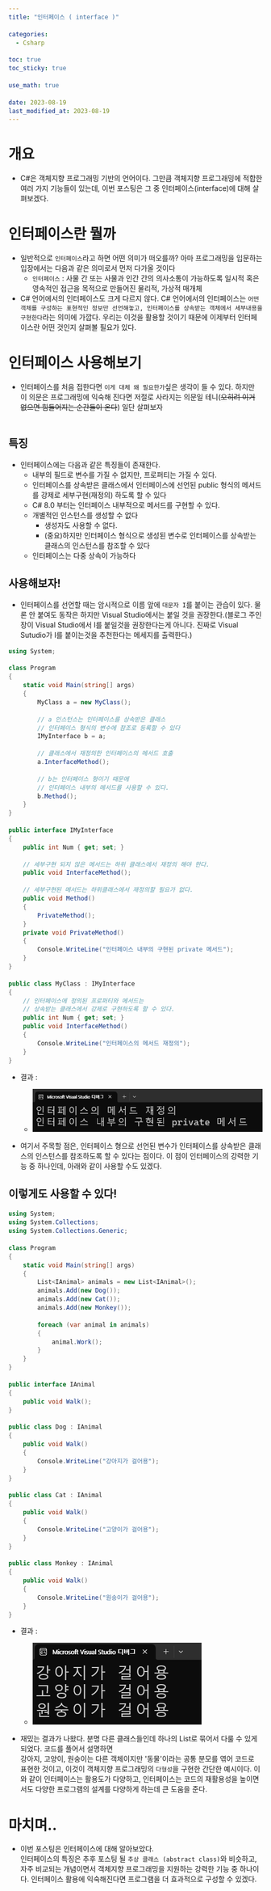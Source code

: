 ```yaml
---
title: "인터페이스 ( interface )" 

categories:
  - Csharp

toc: true
toc_sticky: true

use_math: true

date: 2023-08-19
last_modified_at: 2023-08-19
---
```


# 개요
- C#은 객체지향 프로그래밍 기반의 언어이다. 그만큼 객체지향 프로그래밍에 적합한 여러 가지 기능들이 있는데, 이번 포스팅은 그 중 인터페이스(interface)에 대해 살펴보겠다.

# 인터페이스란 뭘까
- 일반적으로 `인터페이스`라고 하면 어떤 의미가 떠오를까? 아마 프로그래밍을 입문하는 입장에서는 다음과 같은 의미로서 먼저 다가올 것이다
  - `인터페이스` : 사물 간 또는 사물과 인간 간의 의사소통이 가능하도록 일시적 혹은 영속적인 접근을 목적으로 만들어진 물리적, 가상적 매개체
- C# 언어에서의 인터페이스도 크게 다르지 않다. C# 언어에서의 인터페이스는 `어떤 객체를 구성하는 표현적인 정보만 선언해놓고, 인터페이스를 상속받는 객체에서 세부내용을 구현한다`라는 의미에 가깝다. 우리는 이것을 활용할 것이기 때문에 이제부터 인터페이스란 어떤 것인지 살펴볼 필요가 있다.

# 인터페이스 사용해보기
- 인터페이스를 처음 접한다면 `이게 대체 왜 필요한가`싶은 생각이 들 수 있다. 하지만 이 의문은 프로그래밍에 익숙해 진다면 저절로 사라지는 의문일 테니(~~오히려 이거 없으면 힘들어지는 순간들이 온다~~) 일단 살펴보자 <br/><br/>

## 특징
- 인터페이스에는 다음과 같은 특징들이 존재한다.
  - 내부의 필드로 변수를 가질 수 없지만, 프로퍼티는 가질 수 있다.
  - 인터페이스를 상속받은 클래스에서 인터페이스에 선언된 public 형식의 메서드를 강제로 세부구현(재정의) 하도록 할 수 있다
  - C# 8.0 부터는 인터페이스 내부적으로 메서드를 구현할 수 있다.
  - 개별적인 인스턴스를 생성할 수 없다
    - 생성자도 사용할 수 없다.
    - (중요)하지만 인터페이스 형식으로 생성된 변수로 인터페이스를 상속받는 클래스의 인스턴스를 참조할 수 있다
  - 인터페이스는 다중 상속이 가능하다

## 사용해보자!
- 인터페이스를 선언할 때는 암시적으로 이름 앞에 `대문자 I`를 붙이는 관습이 있다. 물론 안 붙여도 동작은 하지만 Visual Studio에서는 붙일 것을 권장한다.(블로그 주인장이 Visual Studio에서 I를 붙일것을 권장한다는게 아니다. 진짜로 Visual Sutudio가 I를 붙이는것을 추천한다는 메세지를 출력한다.)

```cs
using System;

class Program
{
    static void Main(string[] args)
    {
        MyClass a = new MyClass();

        // a 인스턴스는 인터페이스를 상속받은 클래스
        // 인터페이스 형식의 변수에 참조로 등록할 수 있다
        IMyInterface b = a;

        // 클래스에서 재정의한 인터페이스의 메서드 호출
        a.InterfaceMethod();

        // b는 인터페이스 형이기 때문에
        // 인터페이스 내부의 메서드를 사용할 수 있다.
        b.Method();
    }
}

public interface IMyInterface
{
    public int Num { get; set; }

    // 세부구현 되지 않은 메서드는 하위 클래스에서 재정의 해야 한다.
    public void InterfaceMethod();
    
    // 세부구현된 메서드는 하위클래스에서 재정의할 필요가 없다.
    public void Method()
    {
        PrivateMethod();
    }
    private void PrivateMethod()
    {
        Console.WriteLine("인터페이스 내부의 구현된 private 메서드");
    }
}

public class MyClass : IMyInterface
{
    // 인터페이스에 정의된 프로퍼티와 메서드는
    // 상속받는 클래스에서 강제로 구현하도록 할 수 있다.
    public int Num { get; set; }
    public void InterfaceMethod()
    {
        Console.WriteLine("인터페이스의 메서드 재정의");
    }
}
```

- 결과 : 
  - ![interface_01](/assets/image/interface_01.png)

- 여기서 주목할 점은, 인터페이스 형으로 선언된 변수가 인터페이스를 상속받은 클래스의 인스턴스를 참조하도록 할 수 있다는 점이다. 이 점이 인터페이스의 강력한 기능 중 하나인데, 아래와 같이 사용할 수도 있겠다.

## 이렇게도 사용할 수 있다!

```cs
using System;
using System.Collections;
using System.Collections.Generic;

class Program
{
    static void Main(string[] args)
    {
        List<IAnimal> animals = new List<IAnimal>();
        animals.Add(new Dog());
        animals.Add(new Cat());
        animals.Add(new Monkey()); 

        foreach (var animal in animals)
        {
            animal.Work();
        }
    }
}

public interface IAnimal
{
    public void Walk();
}

public class Dog : IAnimal
{
    public void Walk()
    {
        Console.WriteLine("강아지가 걸어용");
    }
}

public class Cat : IAnimal
{
    public void Walk()
    {
        Console.WriteLine("고양이가 걸어용");
    }
}

public class Monkey : IAnimal
{
    public void Walk()
    {
        Console.WriteLine("원숭이가 걸어용");
    }
}
```

- 결과 : 
  - ![interface_02](/assets/image/interface_02.png)

- 재밌는 결과가 나왔다. 분명 다른 클래스들인데 하나의 List<T>로 묶어서 다룰 수 있게 되었다. 코드를 풀어서 설명하면 <br/> 강아지, 고양이, 원숭이는 다른 객체이지만 '동물'이라는 공통 분모를 엮어 코드로 표현한 것이고, 이것이 객체지향 프로그래밍의 `다형성`을 구현한 간단한 예시이다. 이와 같이 인터페이스는 활용도가 다양하고, 인터페이스는 코드의 재활용성을 높이면서도 다양한 프로그램의 설계를 다양하게 하는데 큰 도움을 준다.

# 마치며..
- 이번 포스팅은 인터페이스에 대해 알아보았다. <br> 인터페이스의 특징은 추후 포스팅 될 `추상 클래스 (abstract class)`와 비슷하고, 자주 비교되는 개념이면서 객체지향 프로그래밍을 지원하는 강력한 기능 중 하나이다. 인터페이스 활용에 익숙해진다면 프로그램을 더 효과적으로 구성할 수 있겠다.